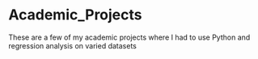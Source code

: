# Academic_Projects
These are a few of my academic projects where I had to use Python and regression analysis on varied datasets
